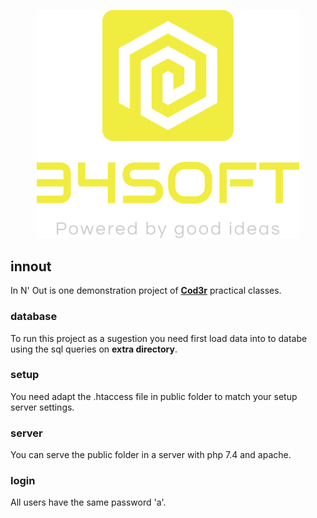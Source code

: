 <p align="center">
  <a href="http://34s0ft.com/" target="blank"><img src="./public/assets/images/logo.svg" width="420" alt="34s0ft Logo" /></a>
</p>

## innout

In N' Out is one demonstration project of [**Cod3r**](https://www.cod3r.com.br/) practical classes.

### database

To run this project as a sugestion you need first load data into to databe using the sql queries on **extra directory**.

### setup

You need adapt the .htaccess file in public folder to match your setup server settings.

### server

You can serve the public folder in a server with php 7.4 and apache.

### login

All users have the same password 'a'.
